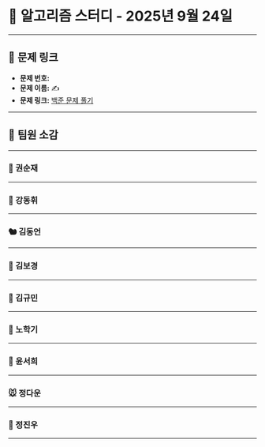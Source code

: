 # 📘 알고리즘 스터디 - 2025년 9월 24일

---

## 🔗 문제 링크

- **문제 번호:** 
- **문제 이름:** ✍️ 
- **문제 링크:** [백준 문제 풀기](https://www.acmicpc.net/problem/1261)

---

## 💬 팀원 소감

---

### 🐥 권순재

> 

---

### 🐰 강동휘

> 

---

### 🐿️ 김동언

> 

---

### 🐺 김보경

> 

---

### 🐘 김규민

> 

---

### 🐼 노학기

> 

---

### 🦊 윤서희

> 

---

### 🐭 정다운

> 

---

### 🐳 정진우

> 

---


